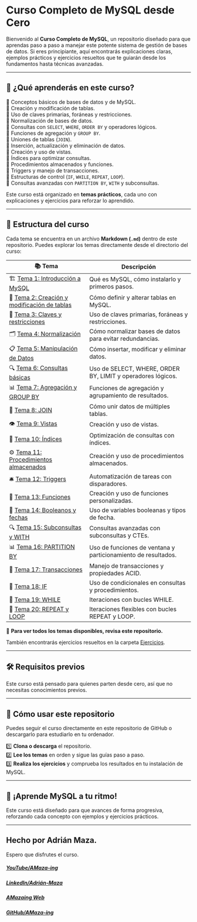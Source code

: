 # **Curso Completo de MySQL desde Cero**

Bienvenido al **Curso Completo de MySQL**, un repositorio diseñado para que aprendas paso a paso a manejar este potente sistema de gestión de bases de datos. Si eres principiante, aquí encontrarás explicaciones claras, ejemplos prácticos y ejercicios resueltos que te guiarán desde los fundamentos hasta técnicas avanzadas.

---

## 📌 **¿Qué aprenderás en este curso?**

🔹 Conceptos básicos de bases de datos y de MySQL.<br>
🔹 Creación y modificación de tablas.<br>
🔹 Uso de claves primarias, foráneas y restricciones.<br>
🔹 Normalización de bases de datos.<br>
🔹 Consultas con `SELECT`, `WHERE`, `ORDER BY` y operadores lógicos.<br>
🔹 Funciones de agregación y `GROUP BY`.<br>
🔹 Uniones de tablas (`JOIN`).<br>
🔹 Inserción, actualización y eliminación de datos.<br>
🔹 Creación y uso de vistas.<br>
🔹 Índices para optimizar consultas.<br>
🔹 Procedimientos almacenados y funciones.<br>
🔹 Triggers y manejo de transacciones.<br>
🔹 Estructuras de control (`IF`, `WHILE`, `REPEAT`, `LOOP`).<br>
🔹 Consultas avanzadas con `PARTITION BY`, `WITH` y subconsultas.<br>

Este curso está organizado en **temas prácticos**, cada uno con explicaciones y ejercicios para reforzar lo aprendido.

---

## 📂 **Estructura del curso**

Cada tema se encuentra en un archivo **Markdown (`.md`)** dentro de este repositorio. Puedes explorar los temas directamente desde el directorio del curso:

| 📚 Tema                                                                                | Descripción                                                   |
| -------------------------------------------------------------------------------------- | ------------------------------------------------------------- |
| 🏗️ [Tema 1: Introducción a MySQL](Temas/MySQL-01-Introduccion.md)                      | Qué es MySQL, cómo instalarlo y primeros pasos.               |
| 📑 [Tema 2: Creación y modificación de tablas](Temas/MySQL-02-Tablas.md)               | Cómo definir y alterar tablas en MySQL.                       |
| 🔑 [Tema 3: Claves y restricciones](Temas/MySQL-03-Claves.md)                          | Uso de claves primarias, foráneas y restricciones.            |
| 🗂️ [Tema 4: Normalización](Temas/MySQL-04-Normalizacion.md)                            | Cómo normalizar bases de datos para evitar redundancias.      |
| 📋 [Tema 5: Manipulación de Datos](Temas/MySQL-05-Datos.md)                            | Cómo insertar, modificar y eliminar datos.                    |
| 🔍 [Tema 6: Consultas básicas](Temas/MySQL-06-Select-Consultas-Basicas.md)             | Uso de SELECT, WHERE, ORDER BY, LIMIT y operadores lógicos.   |
| 📊 [Tema 7: Agregación y GROUP BY](Temas/MySQL-07-Agregacion.md)                       | Funciones de agregación y agrupamiento de resultados.         |
| 🔗 [Tema 8: JOIN](Temas/MySQL-08-Join.md)                                              | Cómo unir datos de múltiples tablas.                          |
| 👁️ [Tema 9: Vistas](Temas/MySQL-09-Vistas.md)                                          | Creación y uso de vistas.                                     |
| 📌 [Tema 10: Índices](Temas/MySQL-10-Indices.md)                                       | Optimización de consultas con índices.                        |
| ⚙️ [Tema 11: Procedimientos almacenados](Temas/MySQL-11-Procedimientos-Almacenados.md) | Creación y uso de procedimientos almacenados.                 |
| 🛎️ [Tema 12: Triggers](Temas/MySQL-12-Triggers.md)                                     | Automatización de tareas con disparadores.                    |
| 🧮 [Tema 13: Funciones](Temas/MySQL-13-Funciones.md)                                   | Creación y uso de funciones personalizadas.                   |
| 📅 [Tema 14: Booleanos y fechas](Temas/MySQL-14-Booleanos-y-Fechas.md)                 | Uso de variables booleanas y tipos de fecha.                  |
| 🔍 [Tema 15: Subconsultas y WITH](Temas/MySQL-15-Subconsultas.md)                      | Consultas avanzadas con subconsultas y CTEs.                  |
| 📊 [Tema 16: PARTITION BY](Temas/MySQL-16-Partition-By.md)                             | Uso de funciones de ventana y particionamiento de resultados. |
| 💾 [Tema 17: Transacciones](Temas/MySQL-17-Transacciones.md)                           | Manejo de transacciones y propiedades ACID.                   |
| 🔀 [Tema 18: IF](Temas/MySQL-18-IF.md)                                                 | Uso de condicionales en consultas y procedimientos.           |
| 🔄 [Tema 19: WHILE](Temas/MySQL-19-While.md)                                           | Iteraciones con bucles WHILE.                                 |
| 🔁 [Tema 20: REPEAT y LOOP](Temas/MySQL-20-Repeat-Loop.md)                             | Iteraciones flexibles con bucles REPEAT y LOOP.               |

📌 **Para ver todos los temas disponibles, revisa este repositorio.**

También encontrarás ejercicios resueltos en la carpeta [Ejercicios](Ejercicios).

---

## 🛠️ **Requisitos previos**

Este curso está pensado para quienes parten desde cero, así que no necesitas conocimientos previos.

---

## 📌 **Cómo usar este repositorio**

Puedes seguir el curso directamente en este repositorio de GitHub o descargarlo para estudiarlo en tu ordenador.

1️⃣ **Clona o descarga** el repositorio.<br>
2️⃣ **Lee los temas** en orden y sigue las guías paso a paso.<br>
3️⃣ **Realiza los ejercicios** y comprueba los resultados en tu instalación de MySQL.<br>

---

## 🚀 **¡Aprende MySQL a tu ritmo!**

Este curso está diseñado para que avances de forma progresiva, reforzando cada concepto con ejemplos y ejercicios prácticos.

---

## Hecho por Adrián Maza.

Espero que disfrutes el curso.

<div>
  <h5>
    <a href="https://www.youtube.com/@AMaza-Ing" target="_blank">
      YouTube/AMaza-ing
    </a>
  </h5>
  <h5>
    <a
      href="https://www.linkedin.com/in/adrian-maza-vazquez/"
      target="_blank"
    >
      LinkedIn/Adrián-Maza
    </a>
  </h5>
  <h5>
    <a href="https://www.amaza-ing.com/" target="_blank">
      AMazaing Web
    </a>
  </h5>
  <h5>
    <a href="https://github.com/Amaza-ing" target="_blank">
      GitHub/AMaza-ing
    </a>
  </h5>
</div>
